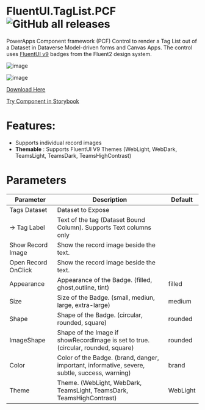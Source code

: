 # FluentUI.TagList.PCF ![GitHub all releases](https://img.shields.io/github/downloads/drivardxrm/FluentUI.TagList.PCF/total?style=plastic)

PowerApps Component framework (PCF) Control to render a Tag List out of a Dataset in Dataverse Model-driven forms and Canvas Apps. 
The control uses [FluentUI v9](https://react.fluentui.dev/) badges from the Fluent2 design system.

![image](https://github.com/drivardxrm/FluentUI.TagList.PCF/assets/38399134/da11e2c0-afbe-40b3-9e04-1989a0099a03)

![image](https://github.com/drivardxrm/FluentUI.TagList.PCF/assets/38399134/fe98d058-4485-44bb-b090-2c19017b50ab)


[Download Here](https://github.com/drivardxrm/FluentUI.TagList.PCF/releases/latest)
 
[Try Component in Storybook](https://drivardxrm.github.io/FluentUI.TagList.PCF/)
 
 
 
# Features:
- Supports individual record images
- **Themable** : Supports FluentUI V9 Themes (WebLight, WebDark, TeamsLight, TeamsDark, TeamsHighContrast)


# Parameters
| Parameter         | Description                                                                                  | Default     |
|-------------------|----------------------------------------------------------------------------------------------|----------   |
| Tags Dataset  | Dataset to Expose |             |
| -> Tag Label  | Text of the tag (Dataset Bound Column). Supports Text columns only |          |
| Show Record Image  | Show the record image beside the text. |             |
| Open Record OnClick  | Show the record image beside the text. |             |
| Appearance   |  Appearance of the Badge. (filled, ghost,outline, tint)   | filled |
| Size   | Size of the Badge. (small, mediun, large, extra-large) | medium |
| Shape |Shape of the Badge. (circular, rounded, square) |   rounded  |
| ImageShape |Shape of the Image if showRecordImage is set to true. (circular, rounded, square) |   rounded  |
| Color | Color of the Badge. (brand, danger, important, informative, severe, subtle, success, warning) |  brand   |
| Theme | Theme. (WebLight, WebDark, TeamsLight, TeamsDark, TeamsHighContrast) |   WebLight  |


